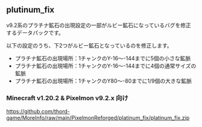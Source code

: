
## plutinum_fix

v9.2系のプラチナ鉱石の出現設定の一部がルビー鉱石になっているバグを修正するデータパックです。

以下の設定のうち、下2つがルビー鉱石となっているのを修正します。

- プラチナ鉱石の出現場所：1チャンクのY-16～-144までに5個の小さな鉱脈
- プラチナ鉱石の出現場所：1チャンクのY-16～-144までに4個の通常サイズの鉱脈
- プラチナ鉱石の出現場所：1チャンクのY80～-80までに1/9個の大きな鉱脈


### Minecraft v1.20.2 & Pixelmon v9.2.x 向け

https://github.com/thord-game/MoreInfo/raw/main/PixelmonReforged/platinum_fix/platinum_fix.zip



